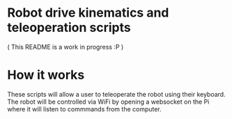 # Robot drive kinematics and teleoperation scripts
( This README is a work in progress :P )

# How it works
These scripts will allow a user to teleoperate the robot using their keyboard. The robot will be controlled via WiFi by opening a websocket on the Pi where it will listen to commmands from the computer. 